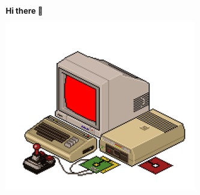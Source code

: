 ## Hi there 👋

<img src= "https://github.com/AlexandrSharapov/AlexandrSharapov/blob/main/8TEbRyq7c.gif" alt="The Unlimited" width="600">
